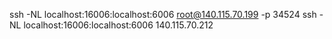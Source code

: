 ssh -NL localhost:16006:localhost:6006 root@140.115.70.199 -p 34524
ssh -NL localhost:16006:localhost:6006 140.115.70.212
